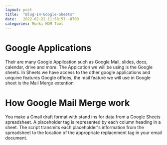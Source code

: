 ```yaml
---
layout: post
title:  "Blog-14-Google-Sheets"
date:   2022-02-22 11:58:57 -0700
categories: Munki MDM Tool
---
```


<h1>Google Applications</h1>
      Their are many Google Appilcation such as Google Mail, slides, docs, calendar, drive and more. The Appication we will be using is
      the Google sheets. In Sheets we have access to the other google applications and unquine features Google offices, the mail 
      feature we will use in Google sheet is the Mail Merge extention

<h1>How Google Mail Merge work</h1>
      You make a Gmail draft format with stand ins for data from a Google Sheets spreadsheet. A placeholder tag is represented by each column heading in a sheet. The script transmits each placeholder's information from the spreadsheet to the location of the appropriate replacement tag in your email document.